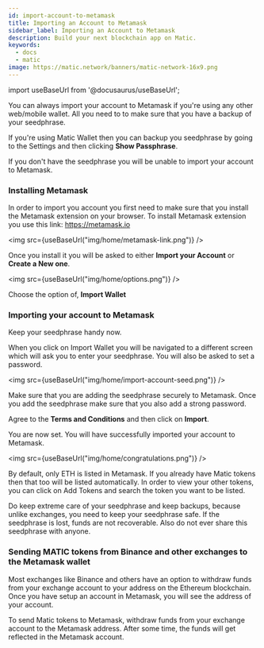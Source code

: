 ```yaml
---
id: import-account-to-metamask
title: Importing an Account to Metamask
sidebar_label: Importing an Account to Metamask
description: Build your next blockchain app on Matic.
keywords:
  - docs
  - matic
image: https://matic.network/banners/matic-network-16x9.png 
---
```

import useBaseUrl from '@docusaurus/useBaseUrl';

You can always import your account to Metamask if you're using any other web/mobile wallet. All you need to to make sure that you have a backup of your seedphrase.

If you're using Matic Wallet then you can backup you seedphrase by going to the Settings and then clicking **Show Passphrase**.

If you don't have the seedphrase you will be unable to import your account to Metamask.

### Installing Metamask

In order to import you account you first need to make sure that you install the Metamask extension on your browser. To install Metamask extension you use this link: https://metamask.io

<img src={useBaseUrl("img/home/metamask-link.png")} />

Once you install it you will be asked to either **Import your Account** or **Create a New one**.

<img src={useBaseUrl("img/home/options.png")} />

Choose the option of, **Import Wallet**

### Importing your account to Metamask

Keep your seedphrase handy now.

When you click on Import Wallet you will be navigated to a different screen which will ask you to enter your seedphrase. You will also be asked to set a password. 

<img src={useBaseUrl("img/home/import-account-seed.png")} />

Make sure that you are adding the seedphrase securely to Metamask. Once you add the seedphrase make sure that you also add a strong password.

Agree to the **Terms and Conditions** and then click on **Import**. 

You are now set. You will have successfully imported your account to Metamask.

<img src={useBaseUrl("img/home/congratulations.png")} />

By default, only ETH is listed in Metamask. If you already have Matic tokens then that too will be listed automatically. In order to view your other tokens, you can click on Add Tokens and search the token you want to be listed.

Do keep extreme care of your seedphrase and keep backups, because unlike exchanges, you need to keep your seedphrase safe. If the seedphrase is lost, funds are not recoverable. Also do not ever share this seedphrase with anyone.

### Sending MATIC tokens from Binance and other exchanges to the Metamask wallet

Most exchanges like Binance and others have an option to withdraw funds from your exchange account to your address on the Ethereum blockchain. Once you have setup an account in Metamask, you will see the address of your account.

To send Matic tokens to Metamask, withdraw funds from your exchange account to the Metamask address. After some time, the funds will get reflected in the Metamask account.
